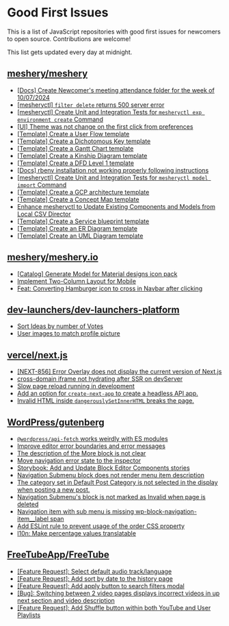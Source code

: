 # Good First Issues

This is a list of JavaScript repositories with good first issues for newcomers to open source. Contributions are welcome!

This list gets updated every day at midnight.

## [meshery/meshery](https://github.com/meshery/meshery)

- [[Docs] Create Newcomer's meeting attendance folder for the week of 10/07/2024](https://github.com/meshery/meshery/issues/12012)
- [[mesheryctl] `filter delete` returns 500 server error](https://github.com/meshery/meshery/issues/11318)
- [[mesheryctl] Create Unit and Integration Tests for `mesheryctl exp environment create` Command](https://github.com/meshery/meshery/issues/12138)
- [[UI] Theme was not change on the first click from preferences](https://github.com/meshery/meshery/issues/12218)
- [[Template] Create a User Flow template](https://github.com/meshery/meshery/issues/12456)
- [[Template] Create a Dichotomous Key template](https://github.com/meshery/meshery/issues/12463)
- [[Template] Create a Gantt Chart template](https://github.com/meshery/meshery/issues/12461)
- [[Template] Create a Kinship Diagram template](https://github.com/meshery/meshery/issues/12452)
- [[Template] Create a DFD Level 1 template](https://github.com/meshery/meshery/issues/12501)
- [[Docs] rbenv installation not working properly following instructions](https://github.com/meshery/meshery/issues/12230)
- [[mesheryctl] Create Unit and Integration Tests for `mesheryctl model import` Command](https://github.com/meshery/meshery/issues/12137)
- [[Template] Create a GCP architecture template](https://github.com/meshery/meshery/issues/12498)
- [[Template] Create a Concept Map template](https://github.com/meshery/meshery/issues/12454)
- [Enhance mesheryctl to Update Existing Components and Models from Local CSV Director](https://github.com/meshery/meshery/issues/12134)
- [[Template] Create a Service blueprint template ](https://github.com/meshery/meshery/issues/12497)
- [[Template] Create an ER Diagram template](https://github.com/meshery/meshery/issues/12450)
- [[Template] Create an UML Diagram template](https://github.com/meshery/meshery/issues/12451)

## [meshery/meshery.io](https://github.com/meshery/meshery.io)

- [[Catalog] Generate Model for Material designs icon pack](https://github.com/meshery/meshery.io/issues/1912)
- [Implement Two-Column Layout for Mobile](https://github.com/meshery/meshery.io/issues/1827)
- [Feat: Converting Hamburger icon to cross in Navbar after clicking](https://github.com/meshery/meshery.io/issues/1894)

## [dev-launchers/dev-launchers-platform](https://github.com/dev-launchers/dev-launchers-platform)

- [Sort Ideas by number of Votes](https://github.com/dev-launchers/dev-launchers-platform/issues/1986)
- [User images to match profile picture](https://github.com/dev-launchers/dev-launchers-platform/issues/1968)

## [vercel/next.js](https://github.com/vercel/next.js)

- [[NEXT-856] Error Overlay does not display the current version of Next.js](https://github.com/vercel/next.js/issues/47124)
- [cross-domain iframe not hydrating after SSR on devServer](https://github.com/vercel/next.js/issues/18028)
- [Slow page reload running in development](https://github.com/vercel/next.js/issues/25108)
- [Add an option for `create-next-app` to create a headless API app.](https://github.com/vercel/next.js/issues/68118)
- [Invalid HTML inside `dangerouslySetInnerHTML` breaks the page.](https://github.com/vercel/next.js/issues/14797)

## [WordPress/gutenberg](https://github.com/WordPress/gutenberg)

- [`@wordpress/api-fetch` works weirdly with ES modules](https://github.com/WordPress/gutenberg/issues/59087)
- [Improve editor error boundaries and error messages](https://github.com/WordPress/gutenberg/issues/34482)
- [The description of the More block is not clear](https://github.com/WordPress/gutenberg/issues/41854)
- [Move navigation error state to the inspector](https://github.com/WordPress/gutenberg/issues/44486)
- [Storybook: Add and Update Block Editor Components stories](https://github.com/WordPress/gutenberg/issues/67165)
- [Navigation Submenu block does not render menu item description](https://github.com/WordPress/gutenberg/issues/52505)
- [The category set in Default Post Category is not selected in the display when posting a new post.](https://github.com/WordPress/gutenberg/issues/32651)
- [Navigation Submenu's block is not marked as Invalid when page is deleted](https://github.com/WordPress/gutenberg/issues/44760)
- [Navigation item with sub menu is missing wp-block-navigation-item__label span](https://github.com/WordPress/gutenberg/issues/57099)
- [Add ESLint rule to prevent usage of the order CSS property](https://github.com/WordPress/gutenberg/issues/61247)
- [l10n: Make percentage values ​​translatable](https://github.com/WordPress/gutenberg/issues/66298)

## [FreeTubeApp/FreeTube](https://github.com/FreeTubeApp/FreeTube)

- [[Feature Request]: Select default audio track/language](https://github.com/FreeTubeApp/FreeTube/issues/4291)
- [[Feature Request]: Add sort by date to the history page](https://github.com/FreeTubeApp/FreeTube/issues/5595)
- [[Feature Request]: Add apply button to search filters modal](https://github.com/FreeTubeApp/FreeTube/issues/6194)
- [[Bug]: Switching between 2 video pages displays incorrect videos in up next section and video description](https://github.com/FreeTubeApp/FreeTube/issues/2261)
- [[Feature Request]: Add Shuffle button within both YouTube and User Playlists](https://github.com/FreeTubeApp/FreeTube/issues/5618)

